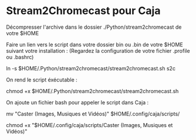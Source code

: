 Stream2Chromecast pour Caja
===========================

Décompresser l'archive dans le dossier ./Python/stream2chromecast de votre $HOME

Faire un lien vers le script dans votre dossier bin ou .bin de votre $HOME suivant votre installation :
(Regardez la configuration de votre fichier .profile ou .bashrc)

ln -s $HOME/.Python/stream2chromecast/stream2chromecast.sh s2c

On rend le script éxécutable :

chmod +x $HOME/.Python/stream2chromecast/stream2chromecast.sh

On ajoute un fichier bash pour appeler le script dans Caja :

mv "Caster (Images, Musiques et Vidéos)" $HOME/.config/caja/scripts/

chmod +x "$HOME/.config/caja/scripts/Caster (Images, Musiques et Vidéos)"

